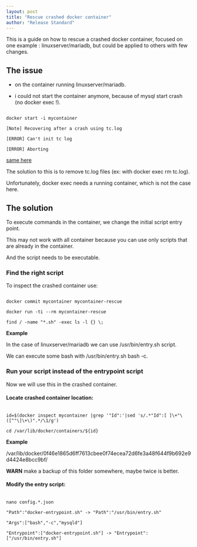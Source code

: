 ```yaml
---
layout: post
title: "Rescue crashed docker container"
author: "Release Standard"
---
```

This is a guide on how to rescue a crashed docker container, focused on one example : linuxserver/mariadb, but could be applied to others with few changes.



## The issue

 - on the container running linuxserver/mariadb.

 - i could not start the container anymore, because of mysql start crash (no docker exec !).

```

docker start -i mycontainer

[Note] Recovering after a crash using tc.log

[ERROR] Can't init tc log

[ERROR] Aborting

```

[same here](https://bbs.archlinux.org/viewtopic.php?id=206379)



The solution to this is to remove tc.log files (ex: with docker exec rm tc.log).<br />

Unfortunately, docker exec needs a running container, which is not the case here.<br />



## The solution

To execute commands in the container, we change the initial script entry point.<br />

This may not work with all container because you can use only scripts that are already in the container.<br />

And the script needs to be executable.

### Find the right script

To inspect the crashed container use:

```

docker commit mycontainer mycontainer-rescue

docker run -ti --rm mycontainer-rescue

find / -name "*.sh" -exec ls -l {} \;

```

**Example**<br />

In the case of linuxserver/mariadb we can use /usr/bin/entry.sh script.<br />

We can execute some bash with /usr/bin/entry.sh bash -c.

### Run your script instead of the entrypoint script

Now we will use this in the crashed container.<br />

#### Locate crashed container location:

```

id=$(docker inspect mycontainer |grep '"Id":'|sed 's/.*"Id":[ ]\+"\([^"\]\+\)".*/\1/g')

cd /var/lib/docker/containers/${id}

```

**Example**<br />

/var/lib/docker/0f46e1865d6ff7613cbee0f74ecea72d6fe3a48f644f9b692e9d4424e8bcc9bf/<br />

**WARN** make a backup of this folder somewhere, maybe twice is better.

#### Modify the entry script:

```

nano config.*.json

"Path":"docker-entrypoint.sh" -> "Path":"/usr/bin/entry.sh"

"Args":["bash","-c","mysqld"]

"Entrypoint":["docker-entrypoint.sh"] -> "Entrypoint":["/usr/bin/entry.sh"]

